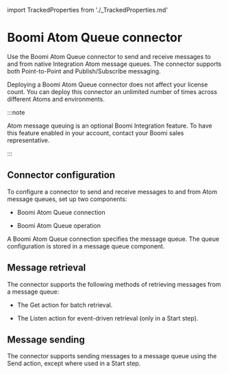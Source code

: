 import TrackedProperties from './_TrackedProperties.md'

# Boomi Atom Queue connector 

<head>
  <meta name="guidename" content="Integration"/>
  <meta name="context" content="GUID-c44a70a8-1d17-4be9-afc6-210090608ada"/>
</head>


Use the Boomi Atom Queue connector to send and receive messages to and from native Integration Atom message queues. The connector supports both Point-to-Point and Publish/Subscribe messaging.

Deploying a Boomi Atom Queue connector does not affect your license count. You can deploy this connector an unlimited number of times across different Atoms and environments.


:::note

Atom message queuing is an optional Boomi Integration feature. To have this feature enabled in your account, contact your Boomi sales representative.

:::

## Connector configuration 

To configure a connector to send and receive messages to and from Atom message queues, set up two components:

-   Boomi Atom Queue connection

-   Boomi Atom Queue operation


A Boomi Atom Queue connection specifies the message queue. The queue configuration is stored in a message queue component.

## Message retrieval 

The connector supports the following methods of retrieving messages from a message queue:

-   The Get action for batch retrieval.

-   The Listen action for event-driven retrieval \(only in a Start step\).


## Message sending 

The connector supports sending messages to a message queue using the Send action, except where used in a Start step.


<TrackedProperties />